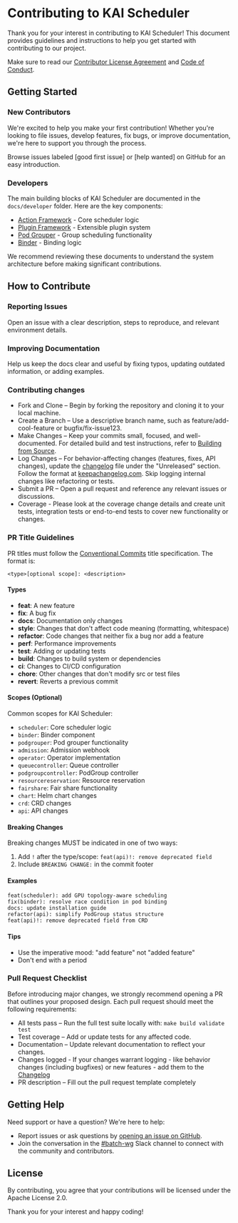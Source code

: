 # Contributing to KAI Scheduler

Thank you for your interest in contributing to KAI Scheduler! This document provides guidelines and instructions to help you get started with contributing to our project.

Make sure to read our [Contributor License Agreement](CLA.md) and [Code of Conduct](code_of_conduct.md).

## Getting Started
### New Contributors
We're excited to help you make your first contribution! Whether you're looking to file issues, develop features, fix bugs, or improve documentation, we're here to support you through the process.

Browse issues labeled [good first issue] or [help wanted] on GitHub for an easy introduction.

### Developers
The main building blocks of KAI Scheduler are documented in the `docs/developer` folder. Here are the key components:
- [Action Framework](docs/developer/action-framework.md) - Core scheduler logic
- [Plugin Framework](docs/developer/plugin-framework.md) - Extensible plugin system
- [Pod Grouper](docs/developer/pod-grouper.md) - Group scheduling functionality
- [Binder](docs/developer/binder.md) - Binding logic

We recommend reviewing these documents to understand the system architecture before making significant contributions.

## How to Contribute
### Reporting Issues
Open an issue with a clear description, steps to reproduce, and relevant environment details.

### Improving Documentation
Help us keep the docs clear and useful by fixing typos, updating outdated information, or adding examples.

### Contributing changes
- Fork and Clone – Begin by forking the repository and cloning it to your local machine.
- Create a Branch – Use a descriptive branch name, such as feature/add-cool-feature or bugfix/fix-issue123.
- Make Changes – Keep your commits small, focused, and well-documented. For detailed build and test instructions, refer to [Building from Source](docs/developer/building-from-source.md).
- Log Changes – For behavior-affecting changes (features, fixes, API changes), update the [changelog](CHANGELOG.md) file under the "Unreleased" section. Follow the format at [keepachangelog.com](https://keepachangelog.com/en/1.1.0/). Skip logging internal changes like refactoring or tests.
- Submit a PR – Open a pull request and reference any relevant issues or discussions.
- Coverage - Please look at the coverage change details and create unit tests, integration tests or end-to-end tests to cover new functionality or changes.

### PR Title Guidelines

PR titles must follow the [Conventional Commits](https://www.conventionalcommits.org/) title specification. The format is:

```
<type>[optional scope]: <description>
```

#### Types

- **feat**: A new feature
- **fix**: A bug fix
- **docs**: Documentation only changes
- **style**: Changes that don't affect code meaning (formatting, whitespace)
- **refactor**: Code changes that neither fix a bug nor add a feature
- **perf**: Performance improvements
- **test**: Adding or updating tests
- **build**: Changes to build system or dependencies
- **ci**: Changes to CI/CD configuration
- **chore**: Other changes that don't modify src or test files
- **revert**: Reverts a previous commit

#### Scopes (Optional)

Common scopes for KAI Scheduler:
- `scheduler`: Core scheduler logic
- `binder`: Binder component
- `podgrouper`: Pod grouper functionality
- `admission`: Admission webhook
- `operator`: Operator implementation
- `queuecontroller`: Queue controller
- `podgroupcontroller`: PodGroup controller
- `resourcereservation`: Resource reservation
- `fairshare`: Fair share functionality
- `chart`: Helm chart changes
- `crd`: CRD changes
- `api`: API changes

#### Breaking Changes

Breaking changes MUST be indicated in one of two ways:
1. Add `!` after the type/scope: `feat(api)!: remove deprecated field`
2. Include `BREAKING CHANGE:` in the commit footer

#### Examples

```
feat(scheduler): add GPU topology-aware scheduling
fix(binder): resolve race condition in pod binding
docs: update installation guide
refactor(api): simplify PodGroup status structure
feat(api)!: remove deprecated field from CRD
```

#### Tips

- Use the imperative mood: "add feature" not "added feature"
- Don't end with a period

### Pull Request Checklist

Before introducing major changes, we strongly recommend opening a PR that outlines your proposed design.
Each pull request should meet the following requirements:
- All tests pass – Run the full test suite locally with: `make build validate test`
- Test coverage – Add or update tests for any affected code.
- Documentation – Update relevant documentation to reflect your changes.
- Changes logged - If your changes warrant logging - like behavior changes (including bugfixes) or new features - add them to the [Changelog](CHANGELOG.md)
- PR description – Fill out the pull request template completely

## Getting Help
Need support or have a question? We're here to help:
- Report issues or ask questions by [opening an issue on GitHub](https://github.com/NVIDIA/KAI-Scheduler/issues).
- Join the conversation in the [#batch-wg](https://cloud-native.slack.com/archives/C02Q5DFF3MM) Slack channel to connect with the community and contributors.

## License
By contributing, you agree that your contributions will be licensed under the Apache License 2.0.

Thank you for your interest and happy coding!
